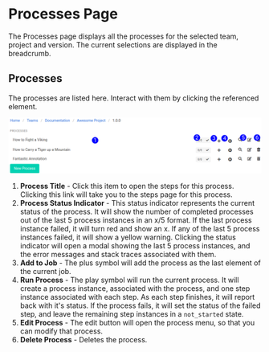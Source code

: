 # Processes Page

The Processes page displays all the processes for the selected team, project and version.  The current selections are displayed in the breadcrumb.

## Processes

The processes are listed here. Interact with them by clicking the referenced element.

![Process Menu Reference](images/process_menu_reference.png)

1. **Process Title** - Click this item to open the steps for this process. Clicking this link will take you to the steps page for this process.
2. **Process Status Indicator** - This status indicator represents the current status of the process. It will show the number of completed processes out of the last 5 process instances in an x/5 format. If the last process instance failed, it will turn red and show an x. If any of the last 5 process instances failed, it will show a yellow warning. Clicking the status indicator will open a modal showing the last 5 process instances, and the error messages and stack traces associated with them.
3. **Add to Job** - The plus symbol will add the process as the last element of the current job. 
4. **Run Process** - The play symbol will run the current process. It will create a process instance, associated with the process, and one step instance associated with each step. As each step finishes, it will report back with it's status. If the process fails, it will set the status of the failed step, and leave the remaining step instances in a `not_started` state.
5. **Edit Process** - The edit button will open the process menu, so that you can modify that process.
6. **Delete Process** - Deletes the process.